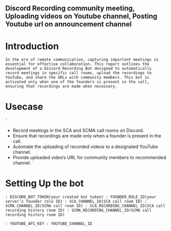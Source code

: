 ## Discord Recording community meeting, Uploading videos on Youtube channel, Posting Youtube url on announcement channel

# Introduction
`
In the era of remote communication, capturing important meetings is essential for
effective collaboration. This report outlines the development of a Discord Recording
Bot designed to automatically record meetings in specific call rooms, upload the
recordings to YouTube, and share the URLs with community members. This bot is
activated only when one of the founders is present in the call, ensuring that recordings
are made when necessary.
`

# Usecase

`
- Record meetings in the SCA and SCMA call rooms on Discord.
- Ensure that recordings are made only when a founder is present in the call.
- Automate the uploading of recorded videos to a designated YouTube channel.
- Provide uploaded video’s URL for community members to recommended channel.
`

# Setting Up the bot

`
: DISCORD_BOT_TOKEN(your created bot token)
: FOUNDER_ROLE_ID(your server’s founder role ID)
: SCA_CHANNEL_ID(SCA call room ID)
: SCMA_CHANNEL_ID(SCMA call room ID)
: SCA_RECORDING_CHANNEL_ID(SCA call recording history room ID)
: SCMA_RECORDING_CHANNEL_ID(SCMA call recording history room ID)
`

`
: YOUTUBE_API_KEY
: YOUTUBE_CHANNEL_ID
`


